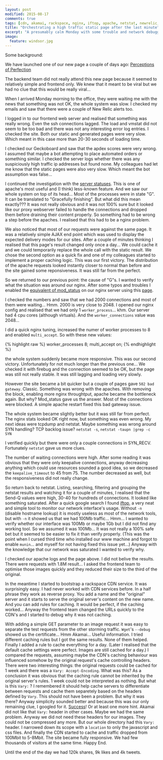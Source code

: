 ```yaml
---
layout: post
modified: 2015-08-17
comments: true
tags: [cdn, akamai, rackspace, nginx, iftop, apache, netstat, newrelic, geckoboard, apdex]
title: "Orchestrating a high traffic static page after the last minute"
excerpt: "A presumably calm Monday with some trouble and network debugging."
image:
  feature: windsor.jpg
---
```


Some background:

We have launched one of our new page a couple of days ago:
[Perceptions of Perfection](https://onlinedoctor.superdrug.com/perceptions-of-perfection/)

The backend team did not really attend this new page because it seemed to relatively simple and frontend only.
We knew that it meant to be viral but we had no clue that this would be really viral...

When I arrived Monday morning to the office, they were waiting me with the news that something was not OK, the whole system was slow.
I checked my emails and saw that there were a couple of New Relic alerts too.

I logged in to our frontend web server and realised that something was really wrong. Even the ssh connections lagged.
The load and vmstat did not seem to be too bad and there was not any interesting error log entries.
I checked the site. Both our static and generated pages were very slow.
Which meant in this case more than 20-30 seconds of loading time.

I checked our Geckoboard and saw that the apdex scores were very wrong. I assumed that maybe a bot attempting to place automated
orders or something similar. I checked the server logs whether there was any suspiciously high traffic ip addresses but found none.
My colleagues had let me know that the static pages were also very slow. Which meant the bot assumption was false...

I continued the investigation with the [server statuses](http://httpd.apache.org/docs/2.4/mod/mod_status.html).
This is one of apache's most useful and (I think) less-known feature.
And we saw our whole system on top of its head...
Most of the processes were in state "G". It can be translated to "Gracefully finishing". But what did this mean exactly???
It was not really obvious and it was not 100% sure but it looked like our proxy webserver failed to handle the connections and
dropped them before draining their content properly.
So something had to be wrong a step before the apaches. I realised that this had to be a nginx problem.

We also noticed that most of our requests were against the same page.
It was a relatively simple AJAX end point which was used to display the expected delivery modes for our sites.
After a couple of minutes thinking I realised that this page's result changed only once a day...
We could cache it and we could temporarily replace the whole call with the static result.
We chose the second option as a quick fix and one of my colleagues started to implement a proper caching logic.
This was our first victory. The distribution of the apache requests looked instantly closer to normal than before and the site
gained some reponsiveness. It was still far from the perfect.

So we returned to our previous point: the cause of "G"s. I wanted to verify what the situation was around our nginx.
After some typos and troubles I enabled the [equivalent of mod_status](https://rtcamp.com/tutorials/nginx/status-page/)
on our nginx server using this [page](http://www.cyberciti.biz/faq/nginx-enable-and-see-current-status-page/).

I checked the numbers and saw that we had 2000 connections and most of them were waiting... Hmm.
2000 is very close to 2048.
I opened our nginx config and realised that we had only 1 `worker_process`... khm. Our server had 4 cpu cores (although virtuals).
And the `worker_connections` value was 2048...

I did a quick nginx tuning, increased the numer of worker processes to 8 and enabled `multi_accept`. So with these new values:

{% highlight raw %}
worker_processes  8;
multi_accept on;
{% endhighlight %}

the whole system suddenly became more responsive. This was our second victory.
Unfortunately for not much longer than the previous one...
We checked it with firebug and the connection seemed to be OK, but the page was still not really stable.
It was still lagging and loading very slowly.

However the site became a bit quicker but a couple of pages gave `502 bad gateway`. Classic. Something was wrong with the apaches.
With removing the block, enabling more nginx throughtput, apache became the bottleneck again. But why?
Mod_status gave us the answer. Most of the connections were blocked. A simple apache restart fixed this bad gateway issue.

The whole system became slightly better but it was still far from perfect.
The nginx stats looked OK right now, but something was even wrong.
My next ideas were tcpdump and netstat. Maybe something was wrong around SYN handling? TCP backlog issue?
`netstat -s`, `netstat -taupn |grep -c SYN`

I verified quickly but there were only a couple connections in SYN_RECV. Fortunately `netstat` gave us more clues.

The number of waiting connections were high. After some reading it was obvious that they were only keepalive connections,
anyway decreasing anything which could use resources sounded a good idea, so we decreased the `keepalive_timeout` to 45 from 75.
The number decreased as well, but the responsiveness did not really change.

So return back to netstat. Listing, searching, filtering and grouping the netstat results and watching it for a couple of minutes, I
realised that the Send-Q values were high, 30-40 for hundreds of connections.
It looked like something saturated. After a quick google search I found [iftop](http://www.ex-parrot.com/pdw/iftop/),
a very neat and simple tool to monitor our network
interface's usage. Without `-n` (disable hostname lookup) it is mostly useless as most of the network tools, but with `-n` it showed us that
we had 100Mb traffic... Hmm... I wanted to verify whether our interface was 100Mb or maybe 1Gb but I did not find any working tool.
So we assumed it was 100Mb... It was not really a 100% safe bet but it seemed to be easier to fix it than verify properly.
(This was the point when I cursed third time who installed our www machine and forgot to enable `munin`... and myself for not having fixed this issue yet...)
Anyway with the knowledge that our network was saturated I wanted to verify why.

I checked our apache logs and the page above. I did not belive the results. There were requests with 1.8M result...
I asked the frontend team to optimise those images quickly and they reduced their size to the third of the original.

In the meantime I started to bootstrap a rackspace CDN service. It was surprisingly easy.
I had never worked with CDN services before.
In a half phrase they work as reverse proxy. You add a name and the "original" server and it starts to serve the original server's
content on the new name. And you can add rules for caching. It would be perfect, if the caching worked...
Anyway the frontend team changed the URLs quickly to the CDN's and I started to debug why it was not caching.

With adding a simple GET parameter to an image request it was easy to separate
the test requests from the other storming traffic. `Wget`'s `--debug` showed us the certificate... Hmm Akamai... Useful information.
I tried different caching rules but I got the same results.
None of them helped. Finally I added a rule to cache everything for a day.
(Later I realised that the default cache settings were perfect. Images are still cached for a day.)
I compared the requests, assuming maybe the CDN's caching behaviour was influenced somehow by the original request's cache controlling
headers.
There were two interesting things: the original requests could be cached for 1 week and there was a `Vary: Accept-Encoding`.
What was this?
As a conclusion it was obvious that the caching rule cannot be inherited by the original server's rules.
1 week could not be interpreted as nothing.
But what is this `Vary:` ?
I remembered it should help cache servers to differentiate between requests and cache them separetely based on the headers defined by `Vary`.
This should not have been a problem.
But why it was there? Anyway simplicity sounded better and because this was our only remaining clue, I googled for it.
[Success](https://www.drupal.org/node/2213429)! Or at least one more hint.
Akamai did not like that `Vary:` header in other cases. Maybe we had the same problem.
Anyway we did not need these headers for our images. They could not be compressed any more.
But our whole directory had this `Vary:` header. I narrowed down its scope with a `location` to only the javascript and css files.
And finally the CDN started to cache and traffic dropped from 100Mbit to 5-8Mbit.
The site became fully responsive. We had few thousands of visitors at the same time.
Happy End.

Until the end of the day we had 120k shares, 9k likes and 4k tweets.